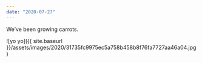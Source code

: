 ```yaml
---
date: "2020-07-27"
---
```


We’ve been growing carrots.

![yo yo]({{ site.baseurl }}/assets/images/2020/31735fc9975ec5a758b458b8f76fa7727aa46a04.jpg)
